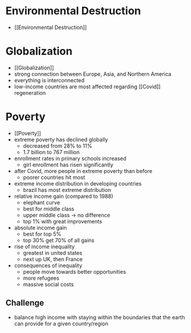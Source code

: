 # Environmental Destruction
- [[Environmental Destruction]]

# Globalization
- [[Globalization]]
- strong connection between Europe, Asia, and Northern America
- everything is interconnected
- low-income countries are most affected regarding [[Covid]] regeneration

# Poverty
- [[Poverty]]
- extreme poverty has declined globally
	- decreased from 28% to 11%
	- 1.7 billion to 767 million
- enrollment rates in primary schools increased 
	- girl enrollment has risen significantly
- after Covid, more people in extreme poverty than before
	- poorer countries hit most
- extreme income distribution in developing countries
	- brazil has most extreme distribution
- relative income gain (compared to 1988)
	- elephant curve
	- best for middle class
	- upper middle class -> no difference
	- top 1% with great improvements
 - absolute income gain 
	 - best for top 5%
	 - top 30% get 70% of all gains
- rise of income inequality
	- greatest in united states
	- next up UK, then France
- consequences of inequality
	- people move towards better opportunities
	- more refugees
	- massive social costs


## Challenge
- balance high income with staying within the boundaries that the earth can provide for a given country/region

